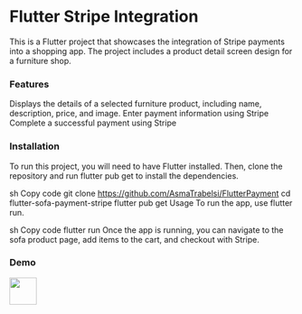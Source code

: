 # Flutter Stripe Integration
This is a Flutter project that showcases the integration of Stripe payments into a shopping app. The project includes a product detail screen design for a furniture shop.

<h3>Features</h3>
Displays the details of a selected furniture product, including name, description, price, and image.
Enter payment information using Stripe
Complete a successful payment using Stripe

<h3>Installation</h3>
To run this project, you will need to have Flutter installed. Then, clone the repository and run flutter pub get to install the dependencies.

sh
Copy code
git clone https://github.com/AsmaTrabelsi/FlutterPayment
cd flutter-sofa-payment-stripe
flutter pub get
Usage
To run the app, use flutter run.

sh
Copy code
flutter run
Once the app is running, you can navigate to the sofa product page, add items to the cart, and checkout with Stripe.

<h3>Demo</h3>
<div>
<img src="https://user-images.githubusercontent.com/84926915/235976503-a27e78e3-3c1e-4769-a010-99276b46116a.png" width="48">
<img src="https://user-images.githubusercontent.com/84926915/235983534-80094e69-177f-4204-9cf7-aada9157caa0.png" width="48>
</div>


<h3>Notes<h3>
This project uses the stripe_payment package for Flutter to interact with the Stripe API. You can find more information about the package [a here](https://pub.dev/packages/flutter_stripe).
Make sure to replace the API keys with your own in a production environment.
